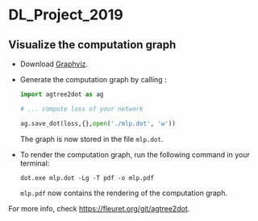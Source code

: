# DL_Project_2019

## Visualize the computation graph
- Download [Graphviz](http://www.graphviz.org/download/).
- Generate the computation graph by calling :
    ```Python
    import agtree2dot as ag 

    # ... compute loss of your network

    ag.save_dot(loss,{},open('./mlp.dot', 'w'))
    ```
    The graph is now stored in the file `mlp.dot`. 
 
- To render the computation graph, run the following command in your terminal:
    
    ```
    dot.exe mlp.dot -Lg -T pdf -o mlp.pdf
    ```
    
    `mlp.pdf` now contains the rendering of the computation graph. 

For more info, check https://fleuret.org/git/agtree2dot. 